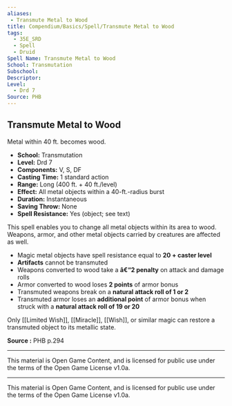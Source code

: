 ```yaml
---
aliases:
 - Transmute Metal to Wood
title: Compendium/Basics/Spell/Transmute Metal to Wood
tags:  
  - 35E_SRD  
  - Spell  
  - Druid  
Spell Name: Transmute Metal to Wood
School: Transmutation
Subschool: 
Descriptor: 
Level:
  - Drd 7
Source: PHB
---
```


## Transmute Metal to Wood

Metal within 40 ft. becomes wood.

- **School:** Transmutation  
- **Level:** Drd 7  
- **Components:** V, S, DF  
- **Casting Time:** 1 standard action  
- **Range:** Long (400 ft. + 40 ft./level)  
- **Effect:** All metal objects within a 40-ft.-radius burst  
- **Duration:** Instantaneous  
- **Saving Throw:** None  
- **Spell Resistance:** Yes (object; see text)  

This spell enables you to change all metal objects within its area to wood. Weapons, armor, and other metal objects carried by creatures are affected as well.

- Magic metal objects have spell resistance equal to **20 + caster level**
- **Artifacts** cannot be transmuted
- Weapons converted to wood take a **â€“2 penalty** on attack and damage rolls
- Armor converted to wood loses **2 points** of armor bonus
- Transmuted weapons break on a **natural attack roll of 1 or 2**
- Transmuted armor loses an **additional point** of armor bonus when struck with a **natural attack roll of 19 or 20**

Only [[Limited Wish]], [[Miracle]], [[Wish]], or similar magic can restore a transmuted object to its metallic state.


**Source :** PHB p.294

---

This material is Open Game Content, and is licensed for public use under  
the terms of the Open Game License v1.0a.

---

This material is Open Game Content, and is licensed for public use under the terms of the Open Game License v1.0a.

